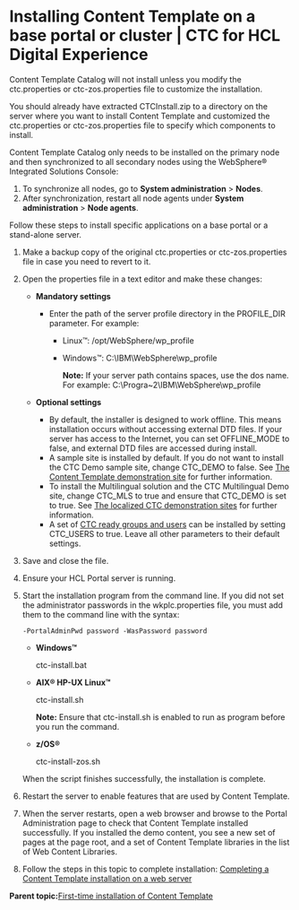 # Installing Content Template on a base portal or cluster \| CTC for HCL Digital Experience

Content Template Catalog will not install unless you modify the ctc.properties or ctc-zos.properties file to customize the installation.

You should already have extracted CTCInstall.zip to a directory on the server where you want to install Content Template and customized the ctc.properties or ctc-zos.properties file to specify which components to install.

Content Template Catalog only needs to be installed on the primary node and then synchronized to all secondary nodes using the WebSphere® Integrated Solutions Console:

1.  To synchronize all nodes, go to **System administration** \> **Nodes**.
2.  After synchronization, restart all node agents under **System administration** \> **Node agents**.

Follow these steps to install specific applications on a base portal or a stand-alone server.

1.  Make a backup copy of the original ctc.properties or ctc-zos.properties file in case you need to revert to it.

2.  Open the properties file in a text editor and make these changes:

    -   **Mandatory settings**

        -   Enter the path of the server profile directory in the PROFILE\_DIR parameter. For example:
            -   Linux™: /opt/WebSphere/wp\_profile
            -   Windows™: C:\\IBM\\WebSphere\\wp\_profile

                **Note:** If your server path contains spaces, use the dos name. For example: C:\\Progra~2\\IBM\\WebSphere\\wp\_profile

    -   **Optional settings**

        -   By default, the installer is designed to work offline. This means installation occurs without accessing external DTD files. If your server has access to the Internet, you can set OFFLINE\_MODE to false, and external DTD files are accessed during install.
        -   A sample site is installed by default. If you do not want to install the CTC Demo sample site, change CTC\_DEMO to false. See [The Content Template demonstration site](ctc_overview_comp_demo.md) for further information.
        -   To install the Multilingual solution and the CTC Multilingual Demo site, change CTC\_MLS to true and ensure that CTC\_DEMO is set to true. See [The localized CTC demonstration sites](ctc_overview_comp_demo-mls.md) for further information.
        -   A set of [CTC ready groups and users](ctc_groups_users.md) can be installed by setting CTC\_USERS to true.
    Leave all other parameters to their default settings.

3.  Save and close the file.

4.  Ensure your HCL Portal server is running.

5.  Start the installation program from the command line. If you did not set the administrator passwords in the wkplc.properties file, you must add them to the command line with the syntax:

    `-PortalAdminPwd password -WasPassword password`

    -   **Windows™**

        ctc-install.bat

    -   **AIX® HP-UX Linux™**

        ctc-install.sh

        **Note:** Ensure that ctc-install.sh is enabled to run as program before you run the command.

    -   **z/OS®**

        ctc-install-zos.sh

    When the script finishes successfully, the installation is complete.

6.  Restart the server to enable features that are used by Content Template.

7.  When the server restarts, open a web browser and browse to the Portal Administration page to check that Content Template installed successfully. If you installed the demo content, you see a new set of pages at the page root, and a set of Content Template libraries in the list of Web Content Libraries.

8.  Follow the steps in this topic to complete installation: [Completing a Content Template installation on a web server](ctc_inst_clusdeploy.md)


**Parent topic:**[First-time installation of Content Template ](../ctc/ctc_inst_overview.md)


